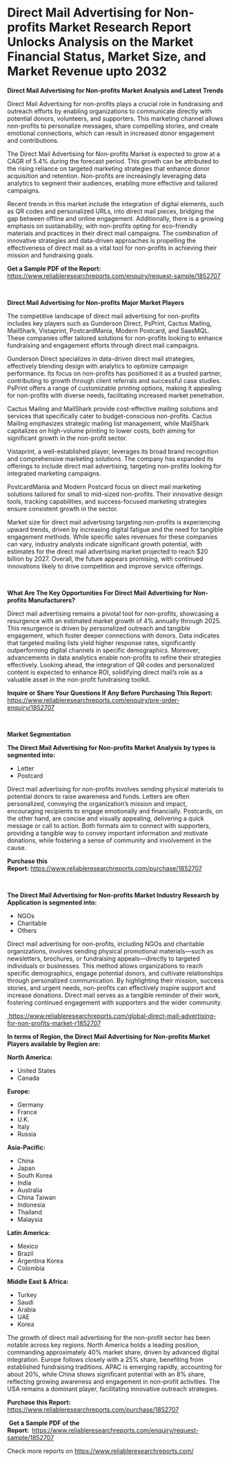 <p><h1>Direct Mail Advertising for Non-profits Market Research Report Unlocks Analysis on the Market Financial Status, Market Size, and Market Revenue upto 2032</h1></p><p><strong>Direct Mail Advertising for Non-profits Market Analysis and Latest Trends</strong></p>
<p><p>Direct Mail Advertising for non-profits plays a crucial role in fundraising and outreach efforts by enabling organizations to communicate directly with potential donors, volunteers, and supporters. This marketing channel allows non-profits to personalize messages, share compelling stories, and create emotional connections, which can result in increased donor engagement and contributions.</p><p>The Direct Mail Advertising for Non-profits Market is expected to grow at a CAGR of 5.4% during the forecast period. This growth can be attributed to the rising reliance on targeted marketing strategies that enhance donor acquisition and retention. Non-profits are increasingly leveraging data analytics to segment their audiences, enabling more effective and tailored campaigns.</p><p>Recent trends in this market include the integration of digital elements, such as QR codes and personalized URLs, into direct mail pieces, bridging the gap between offline and online engagement. Additionally, there is a growing emphasis on sustainability, with non-profits opting for eco-friendly materials and practices in their direct mail campaigns. The combination of innovative strategies and data-driven approaches is propelling the effectiveness of direct mail as a vital tool for non-profits in achieving their mission and fundraising goals.</p></p>
<p><strong>Get a Sample PDF of the Report:&nbsp;</strong> <a href="https://www.reliableresearchreports.com/enquiry/request-sample/1852707?utm_campaign=2283&utm_medium=2&utm_source=Github&utm_content=ia&utm_term=11032025&utm_id=direct-mail-advertising-for-non-profits">https://www.reliableresearchreports.com/enquiry/request-sample/1852707</a></p>
<p>&nbsp;</p>
<p><strong>Direct Mail Advertising for Non-profits Major Market Players</strong></p>
<p><p>The competitive landscape of direct mail advertising for non-profits includes key players such as Gunderson Direct, PsPrint, Cactus Mailing, MailShark, Vistaprint, PostcardMania, Modern Postcard, and SaasMQL. These companies offer tailored solutions for non-profits looking to enhance fundraising and engagement efforts through direct mail campaigns.</p><p>Gunderson Direct specializes in data-driven direct mail strategies, effectively blending design with analytics to optimize campaign performance. Its focus on non-profits has positioned it as a trusted partner, contributing to growth through client referrals and successful case studies. PsPrint offers a range of customizable printing options, making it appealing for non-profits with diverse needs, facilitating increased market penetration.</p><p>Cactus Mailing and MailShark provide cost-effective mailing solutions and services that specifically cater to budget-conscious non-profits. Cactus Mailing emphasizes strategic mailing list management, while MailShark capitalizes on high-volume printing to lower costs, both aiming for significant growth in the non-profit sector.</p><p>Vistaprint, a well-established player, leverages its broad brand recognition and comprehensive marketing solutions. The company has expanded its offerings to include direct mail advertising, targeting non-profits looking for integrated marketing campaigns.</p><p>PostcardMania and Modern Postcard focus on direct mail marketing solutions tailored for small to mid-sized non-profits. Their innovative design tools, tracking capabilities, and success-focused marketing strategies ensure consistent growth in the sector.</p><p>Market size for direct mail advertising targeting non-profits is experiencing upward trends, driven by increasing digital fatigue and the need for tangible engagement methods. While specific sales revenues for these companies can vary, industry analysts indicate significant growth potential, with estimates for the direct mail advertising market projected to reach $20 billion by 2027. Overall, the future appears promising, with continued innovations likely to drive competition and improve service offerings.</p></p>
<p>&nbsp;</p>
<p><strong>What Are The Key Opportunities For Direct Mail Advertising for Non-profits Manufacturers?</strong></p>
<p><p>Direct mail advertising remains a pivotal tool for non-profits, showcasing a resurgence with an estimated market growth of 4% annually through 2025. This resurgence is driven by personalized outreach and tangible engagement, which foster deeper connections with donors. Data indicates that targeted mailing lists yield higher response rates, significantly outperforming digital channels in specific demographics. Moreover, advancements in data analytics enable non-profits to refine their strategies effectively. Looking ahead, the integration of QR codes and personalized content is expected to enhance ROI, solidifying direct mail’s role as a valuable asset in the non-profit fundraising toolkit.</p></p>
<p><strong>Inquire or Share Your Questions If Any Before Purchasing This Report:</strong> <a href="https://www.reliableresearchreports.com/enquiry/pre-order-enquiry/1852707?utm_campaign=2283&utm_medium=2&utm_source=Github&utm_content=ia&utm_term=11032025&utm_id=direct-mail-advertising-for-non-profits">https://www.reliableresearchreports.com/enquiry/pre-order-enquiry/1852707</a></p>
<p>&nbsp;</p>
<p><strong>Market Segmentation</strong></p>
<p><strong>The Direct Mail Advertising for Non-profits Market Analysis by types is segmented into:</strong></p>
<p><ul><li>Letter</li><li>Postcard</li></ul></p>
<p><p>Direct mail advertising for non-profits involves sending physical materials to potential donors to raise awareness and funds. Letters are often personalized, conveying the organization’s mission and impact, encouraging recipients to engage emotionally and financially. Postcards, on the other hand, are concise and visually appealing, delivering a quick message or call to action. Both formats aim to connect with supporters, providing a tangible way to convey important information and motivate donations, while fostering a sense of community and involvement in the cause.</p></p>
<p><strong>Purchase this Report:&nbsp;</strong><a href="https://www.reliableresearchreports.com/purchase/1852707?utm_campaign=2283&utm_medium=2&utm_source=Github&utm_content=ia&utm_term=11032025&utm_id=direct-mail-advertising-for-non-profits">https://www.reliableresearchreports.com/purchase/1852707</a></p>
<p>&nbsp;</p>
<p><strong>The Direct Mail Advertising for Non-profits Market Industry Research by Application is segmented into:</strong></p>
<p><ul><li>NGOs</li><li>Charitable</li><li>Others</li></ul></p>
<p><p>Direct mail advertising for non-profits, including NGOs and charitable organizations, involves sending physical promotional materials—such as newsletters, brochures, or fundraising appeals—directly to targeted individuals or businesses. This method allows organizations to reach specific demographics, engage potential donors, and cultivate relationships through personalized communication. By highlighting their mission, success stories, and urgent needs, non-profits can effectively inspire support and increase donations. Direct mail serves as a tangible reminder of their work, fostering continued engagement with supporters and the wider community.</p></p>
<p><a href="https://www.reliableresearchreports.com/global-direct-mail-advertising-for-non-profits-market-r1852707?utm_campaign=2283&utm_medium=2&utm_source=Github&utm_content=ia&utm_term=11032025&utm_id=direct-mail-advertising-for-non-profits">&nbsp;https://www.reliableresearchreports.com/global-direct-mail-advertising-for-non-profits-market-r1852707</a></p>
<p><strong>In terms of Region, the Direct Mail Advertising for Non-profits Market Players available by Region are:</strong></p>
<p>
    <p> <strong> North America: </strong>
        <ul>
            <li>United States</li>
            <li>Canada</li>
        </ul>
        </p> 
    <p> <strong> Europe: </strong>
        <ul>
            <li>Germany</li>
            <li>France</li>
            <li>U.K.</li>
            <li>Italy</li>
            <li>Russia</li>
        </ul>
        </p> 
    <p> <strong> Asia-Pacific: </strong>
        <ul>
            <li>China</li>
            <li>Japan</li>
            <li>South Korea</li>
            <li>India</li>
            <li>Australia</li>
            <li>China Taiwan</li>
            <li>Indonesia</li>
            <li>Thailand</li>
            <li>Malaysia</li>
        </ul>
        </p> 
    <p> <strong> Latin America: </strong>
        <ul>
            <li>Mexico</li>
            <li>Brazil</li>
            <li>Argentina Korea</li>
            <li>Colombia</li>
        </ul>
        </p> 
    <p> <strong> Middle East & Africa: </strong>
        <ul>
            <li>Turkey</li>
            <li>Saudi</li>
            <li>Arabia</li>
            <li>UAE</li>
            <li>Korea</li>
        </ul>
    </p>
    </p>
<p><p>The growth of direct mail advertising for the non-profit sector has been notable across key regions. North America holds a leading position, commanding approximately 40% market share, driven by advanced digital integration. Europe follows closely with a 25% share, benefiting from established fundraising traditions. APAC is emerging rapidly, accounting for about 20%, while China shows significant potential with an 8% share, reflecting growing awareness and engagement in non-profit activities. The USA remains a dominant player, facilitating innovative outreach strategies.</p></p>
<p><strong>Purchase this Report: </strong><a href="https://www.reliableresearchreports.com/purchase/1852707?utm_campaign=2283&utm_medium=2&utm_source=Github&utm_content=ia&utm_term=11032025&utm_id=direct-mail-advertising-for-non-profits">https://www.reliableresearchreports.com/purchase/1852707</a></p>
<p>&nbsp;<strong>Get a Sample PDF of the Report:&nbsp;&nbsp;</strong><a href="https://www.reliableresearchreports.com/enquiry/request-sample/1852707?utm_campaign=2283&utm_medium=2&utm_source=Github&utm_content=ia&utm_term=11032025&utm_id=direct-mail-advertising-for-non-profits">https://www.reliableresearchreports.com/enquiry/request-sample/1852707</a></p>
<p><strong></strong></p>
<p>Check more reports on <a href="https://www.reliableresearchreports.com/?utm_campaign=2283&utm_medium=2&utm_source=Github&utm_content=ia&utm_term=11032025&utm_id=direct-mail-advertising-for-non-profits">https://www.reliableresearchreports.com/</a></p>